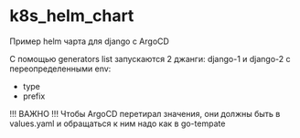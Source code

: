 # k8s_helm_chart
Пример helm чарта для django с ArgoCD 

С помощью generators list запускаются 2 джанги: django-1 и django-2 с переопределенными env:
- type
- prefix

!!! ВАЖНО !!! Чтобы ArgoCD перетирал значения, они должны быть в values.yaml и обращаться к ним надо как в go-tempate
